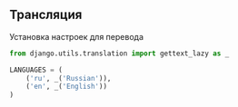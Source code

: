 Трансляция
---
Установка настроек для перевода  

```python
from django.utils.translation import gettext_lazy as _

LANGUAGES = (
    ('ru', _('Russian')),
    ('en', _('English'))
)
```